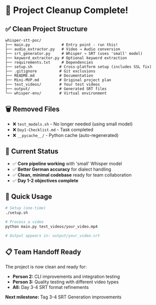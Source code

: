 # 🧹 Project Cleanup Complete!

## ✅ Clean Project Structure

```
whisper-stt-poc/
├── main.py              # Entry point - run this!
├── audio_extractor.py   # Video → Audio conversion
├── srt_generator.py     # Whisper → SRT (uses 'small' model)
├── keyword_extractor.py # Optional keyword extraction
├── requirements.txt     # Dependencies
├── setup.sh            # Cross-platform setup (includes SSL fix)
├── .gitignore          # Git exclusions
├── README.md           # Documentation
├── Mini-MVP.md         # Original project plan
├── test_videos/        # Your test videos
├── output/             # Generated SRT files
└── whisper-env/        # Virtual environment
```

## 🗑️ Removed Files

- ❌ `test_models.sh` - No longer needed (using small model)
- ❌ `Day1-Checklist.md` - Task completed
- ❌ `__pycache__/` - Python cache (auto-regenerated)

## 🎯 Current Status

- ✅ **Core pipeline working** with 'small' Whisper model
- ✅ **Better German accuracy** for dialect handling
- ✅ **Clean, minimal codebase** ready for team collaboration
- ✅ **Day 1-2 objectives complete**

## 🚀 Quick Usage

```bash
# Setup (one-time)
./setup.sh

# Process a video
python main.py test_videos/your_video.mp4

# Output appears in: output/your_video.srt
```

## 📋 Team Handoff Ready

The project is now clean and ready for:
- **Person 2:** CLI improvements and integration testing
- **Person 3:** Quality testing with different video types
- **All:** Day 3-4 SRT format refinements

**Next milestone:** Tag 3-4 SRT Generation improvements
